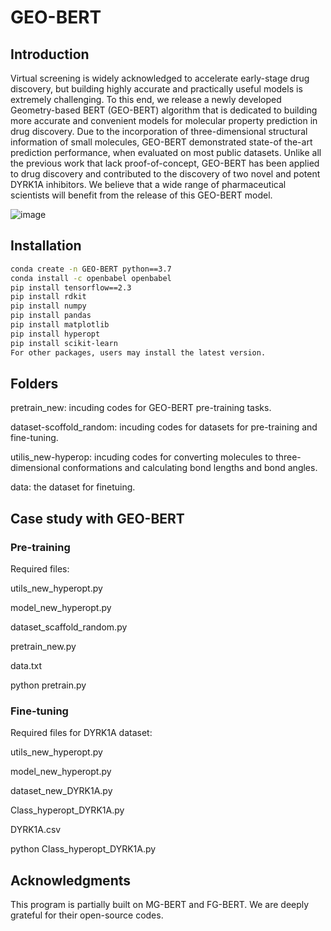 # GEO-BERT
## Introduction

Virtual screening is widely acknowledged to accelerate early-stage drug discovery, but building highly accurate and practically useful models is extremely challenging. To this end, we release a newly developed Geometry-based BERT (GEO-BERT) algorithm that is dedicated to building more accurate and convenient models for molecular property prediction in drug discovery. Due to the incorporation of three-dimensional structural information of small molecules, GEO-BERT demonstrated state-of the-art prediction performance, when evaluated on most public datasets. Unlike all the previous work that lack proof-of-concept, GEO-BERT has been applied to drug discovery and contributed to the discovery of two novel and potent DYRK1A inhibitors. We believe that a wide range of pharmaceutical scientists will benefit from the release of this GEO-BERT model. 

![image](https://github.com/user-attachments/assets/1620b1e7-0ba2-4dbf-9190-2f93f128a512)


## Installation

```bash
conda create -n GEO-BERT python==3.7
conda install -c openbabel openbabel
pip install tensorflow==2.3
pip install rdkit
pip install numpy
pip install pandas
pip install matplotlib
pip install hyperopt
pip install scikit-learn
For other packages, users may install the latest version.
```

## Folders

pretrain_new: incuding codes for GEO-BERT pre-training tasks.

dataset-scoffold_random: incuding codes for datasets for pre-training and fine-tuning.

utilis_new-hyperop: incuding codes for converting molecules to three-dimensional conformations and calculating bond lengths and bond angles.

data: the dataset for finetuing.

## Case study with GEO-BERT

### Pre-training

Required files:

utils_new_hyperopt.py

model_new_hyperopt.py

dataset_scaffold_random.py

pretrain_new.py

data.txt

python pretrain.py

### Fine-tuning

Required files for DYRK1A dataset:

utils_new_hyperopt.py

model_new_hyperopt.py

dataset_new_DYRK1A.py

Class_hyperopt_DYRK1A.py

DYRK1A.csv

python Class_hyperopt_DYRK1A.py

## Acknowledgments

This program is partially built on MG-BERT and FG-BERT. We are deeply grateful for their open-source codes.
